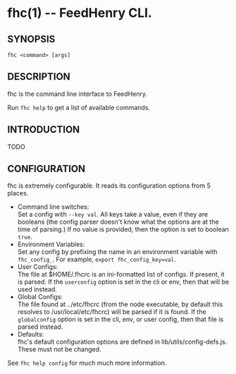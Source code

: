 fhc(1) -- FeedHenry CLI.
========================

## SYNOPSIS

    fhc <command> [args]

## DESCRIPTION

fhc is the command line interface to FeedHenry.

Run `fhc help` to get a list of available commands.

## INTRODUCTION

TODO

## CONFIGURATION

fhc is extremely configurable.  It reads its configuration options from
5 places.

* Command line switches:  
  Set a config with `--key val`.  All keys take a value, even if they
  are booleans (the config parser doesn't know what the options are at
  the time of parsing.)  If no value is provided, then the option is set
  to boolean `true`.
* Environment Variables:  
  Set any config by prefixing the name in an environment variable with
  `fhc_config_`.  For example, `export fhc_config_key=val`.
* User Configs:  
  The file at $HOME/.fhcrc is an ini-formatted list of configs.  If
  present, it is parsed.  If the `userconfig` option is set in the cli
  or env, then that will be used instead.
* Global Configs:  
  The file found at ../etc/fhcrc (from the node executable, by default
  this resolves to /usr/local/etc/fhcrc) will be parsed if it is found.
  If the `globalconfig` option is set in the cli, env, or user config,
  then that file is parsed instead.
* Defaults:  
  fhc's default configuration options are defined in
  lib/utils/config-defs.js.  These must not be changed.

See `fhc help config` for much much more information.
